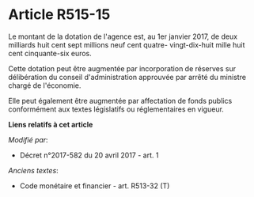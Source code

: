 # Article R515-15

Le montant de la dotation de l'agence est, au 1er janvier 2017, de deux milliards huit cent sept millions neuf cent quatre-
vingt-dix-huit mille huit cent cinquante-six euros.

Cette dotation peut être augmentée par incorporation de réserves sur délibération du conseil d'administration approuvée par
arrêté du ministre chargé de l'économie.

Elle peut également être augmentée par affectation de fonds publics conformément aux textes législatifs ou réglementaires en
vigueur.

**Liens relatifs à cet article**

_Modifié par_:

  - Décret n°2017-582 du 20 avril 2017 - art. 1

_Anciens textes_:

  - Code monétaire et financier - art. R513-32 (T)
